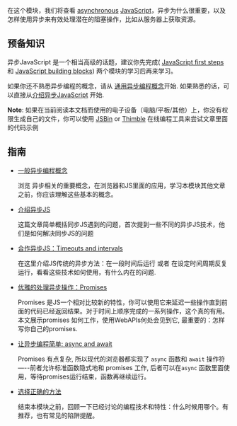 在这个模块，我们将查看 [asynchronous](https://developer.mozilla.org/zh-CN/docs/Glossary/异步) [JavaScript](https://developer.mozilla.org/zh-CN/docs/Glossary/JavaScript)，异步为什么很重要，以及怎样使用异步来有效处理潜在的阻塞操作，比如从服务器上获取资源。

## 预备知识

异步JavaScript 是一个相当高级的话题，建议你先完成( [JavaScript first steps](https://developer.mozilla.org/en-US/docs/Learn/JavaScript/First_steps) 和 [JavaScript building blocks](https://developer.mozilla.org/en-US/docs/Learn/JavaScript/Building_blocks)) 两个模块的学习后再来学习。

如果你还不熟悉异步编程的概念，请从 [通用异步编程概念](https://developer.mozilla.org/en-US/docs/Learn/JavaScript/Asynchronous/Concepts)开始. 如果熟悉的话，可以直接从[介绍异步JavaScript](https://developer.mozilla.org/en-US/docs/Learn/JavaScript/Asynchronous/Introducing) 开始.

**Note**: 如果在当前阅读本文档而使用的电子设备（电脑/平板/其他）上，你没有权限生成自己的文件，你可以使用 [JSBin](http://jsbin.com/) or [Thimble](https://thimble.mozilla.org/) 在线编程工具来尝试文章里面的代码示例

## 指南

- [一般异步编程概念](https://developer.mozilla.org/en-US/docs/Learn/JavaScript/Asynchronous/Concepts)

  浏览 异步相关的重要概念，在浏览器和JS里面的应用，学习本模块其他文章之前，你应该理解这些基本的概念。

- [介绍异步JS](https://developer.mozilla.org/en-US/docs/Learn/JavaScript/Asynchronous/Introducing)

  这篇文章简单概括同步JS遇到的问题，首次提到一些不同的异步JS技术，他们是如何解决同步JS的问题

- [合作异步JS：Timeouts and intervals](https://developer.mozilla.org/en-US/docs/Learn/JavaScript/Asynchronous/Loops_and_intervals)

  在这里介绍JS传统的异步方法：在一段时间后运行 或者 在设定时间周期反复运行，看看这些技术如何使用，有什么内在的问题.

- [优雅的处理异步操作：Promises](https://developer.mozilla.org/en-US/docs/Learn/JavaScript/Asynchronous/Promises)

  Promises 是JS一个相对比较新的特性，你可以使用它来延迟一些操作直到前面的代码已经返回结果。对于时间上顺序完成的一系列操作，这个真的有用。本文展示promises 如何工作，使用WebAPIs何处会见到它, 最重要的：怎样写你自己的promises.

- [让异步编程简单: async and await](https://developer.mozilla.org/en-US/docs/Learn/JavaScript/Asynchronous/Async_await)

  Promises 有点复杂, 所以现代的浏览器都实现了 `async` 函数和 `await` 操作符 —--前者允许标准函数隐式地和 promises 工作, 后者可以在`async` 函数里面使用，等待promises运行结束，函数再继续运行。

- [选择正确的方法](https://developer.mozilla.org/en-US/docs/Learn/JavaScript/Asynchronous/Choosing_the_right_approach)

  结束本模块之前，回顾一下已经讨论的编程技术和特性：什么时候用哪个。有推荐，也有常见的陷阱提醒。